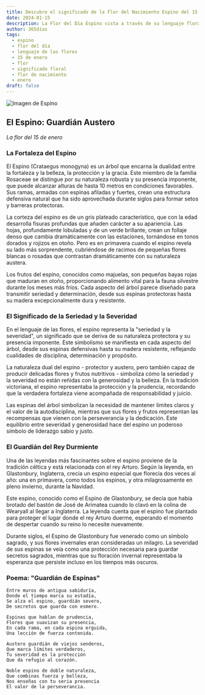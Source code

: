 ```yaml
---
title: Descubre el significado de la Flor del Nacimiento Espino del 15 de enero
date: 2024-01-15
description: La Flor del Día Espino vista a través de su lenguaje floral e historias
author: 365días
tags:
  - espino
  - flor del día
  - lenguaje de las flores
  - 15 de enero
  - flor
  - significado floral
  - flor de nacimiento
  - enero
draft: false
---
```


![Imagen de Espino](https://cdn.pixabay.com/photo/2016/11/12/14/06/spur-1818848_1280.jpg#center#center)


## El Espino: Guardián Austero
*La flor del 15 de enero*

### La Fortaleza del Espino

El Espino (Crataegus monogyna) es un árbol que encarna la dualidad entre la fortaleza y la belleza, la protección y la gracia. Este miembro de la familia Rosaceae se distingue por su naturaleza robusta y su presencia imponente, que puede alcanzar alturas de hasta 10 metros en condiciones favorables. Sus ramas, armadas con espinas afiladas y fuertes, crean una estructura defensiva natural que ha sido aprovechada durante siglos para formar setos y barreras protectoras.

La corteza del espino es de un gris plateado característico, que con la edad desarrolla fisuras profundas que añaden carácter a su apariencia. Las hojas, profundamente lobuladas y de un verde brillante, crean un follaje denso que cambia dramáticamente con las estaciones, tornándose en tonos dorados y rojizos en otoño. Pero es en primavera cuando el espino revela su lado más sorprendente, cubriéndose de racimos de pequeñas flores blancas o rosadas que contrastan dramáticamente con su naturaleza austera.

Los frutos del espino, conocidos como majuelas, son pequeñas bayas rojas que maduran en otoño, proporcionando alimento vital para la fauna silvestre durante los meses más fríos. Cada aspecto del árbol parece diseñado para transmitir seriedad y determinación, desde sus espinas protectoras hasta su madera excepcionalmente dura y resistente.

### El Significado de la Seriedad y la Severidad

En el lenguaje de las flores, el espino representa la "seriedad y la severidad", un significado que se deriva de su naturaleza protectora y su presencia imponente. Este simbolismo se manifiesta en cada aspecto del árbol, desde sus espinas defensivas hasta su madera resistente, reflejando cualidades de disciplina, determinación y propósito.

La naturaleza dual del espino - protector y austero, pero también capaz de producir delicadas flores y frutos nutritivos - simboliza cómo la seriedad y la severidad no están reñidas con la generosidad y la belleza. En la tradición victoriana, el espino representaba la protección y la prudencia, recordando que la verdadera fortaleza viene acompañada de responsabilidad y juicio.

Las espinas del árbol simbolizan la necesidad de mantener límites claros y el valor de la autodisciplina, mientras que sus flores y frutos representan las recompensas que vienen con la perseverancia y la dedicación. Este equilibrio entre severidad y generosidad hace del espino un poderoso símbolo de liderazgo sabio y justo.

### El Guardián del Rey Durmiente

Una de las leyendas más fascinantes sobre el espino proviene de la tradición céltica y está relacionada con el rey Arturo. Según la leyenda, en Glastonbury, Inglaterra, crecía un espino especial que florecía dos veces al año: una en primavera, como todos los espinos, y otra milagrosamente en pleno invierno, durante la Navidad.

Este espino, conocido como el Espino de Glastonbury, se decía que había brotado del bastón de José de Arimatea cuando lo clavó en la colina de Wearyall al llegar a Inglaterra. La leyenda cuenta que el espino fue plantado para proteger el lugar donde el rey Arturo duerme, esperando el momento de despertar cuando su reino lo necesite nuevamente.

Durante siglos, el Espino de Glastonbury fue venerado como un símbolo sagrado, y sus flores invernales eran consideradas un milagro. La severidad de sus espinas se veía como una protección necesaria para guardar secretos sagrados, mientras que su floración invernal representaba la esperanza que persiste incluso en los tiempos más oscuros.

### Poema: "Guardián de Espinas"

```
Entre muros de antigua sabiduría,
Donde el tiempo marca su estadía,
Se alza el espino, guardián severo,
De secretos que guarda con esmero.

Espinas que hablan de prudencia,
Flores que suavizan su presencia,
En cada rama, en cada espina erguida,
Una lección de fuerza contenida.

Austero guardián de viejos senderos,
Que marca límites verdaderos,
Tu severidad es la protección
Que da refugio al corazón.

Noble espino de doble naturaleza,
Que combinas fuerza y belleza,
Nos enseñas con tu seria presencia
El valor de la perseverancia.
```